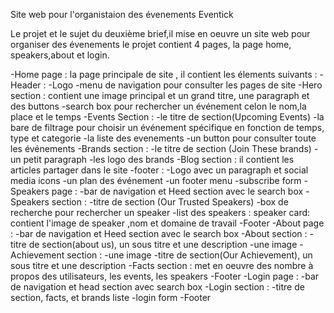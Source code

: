 Site web pour l'organistaion des évenements Eventick

   Le projet et le sujet du deuxième brief,il  mise en oeuvre un site web pour organiser des évenements
   le projet contient 4 pages, la page home, speakers,about et login.

   -Home page : la page principale de site , il contient les élements suivants : 
           -Header : 
                -Logo
                -menu de navigation pour consulter les pages de site
                -Hero section : contient une image principal et un grand titre, une paragraph et des buttons
                -search box pour rechercher un événement celon le nom,la place et le temps
           -Events Section :
                -le titre de section(Upcoming Events)
                -la bare de filtrage pour choisir un événement spécifique en fonction de temps, type et categorie
                -la liste des evenements
                -un button pour consulter toute les événements
           -Brands section :
                -le titre de section (Join These brands)
                -un petit paragraph
                -les logo des brands
           -Blog section : il contient les articles partager dans le site
           -footer :
                -Logo avec un paragraph et social media icons
                -un plan des événement
                -un footer menu
                -subscribe form
    -Speakers page :
            -bar de navigation et Heed section avec le search box
            -Speakers section :
                -titre de section (Our Trusted Speakers)
                -box de recherche pour rechercher un speaker
                -list des speakers :
                      speaker card: contient l'image de speaker ,nom et domaine de travail
            -Footer
    -About page :
            -bar de navigation et Heed section avec le search box
            -About section : 
                 -titre de section(about us), un sous titre et une description
                 -une image
            -Achievement section :
                 -une image
                 -titre de section(Our Achievement), un sous titre et une description
            -Facts section : met en oeuvre des nombre à propos des utilisateurs, les events, les speakers
            -Footer
    -Login page : 
            -bar de navigation et head section avec search box
            -Login section : 
                  -titre de section, facts, et brands liste
                  -login form
            -Footer
    
